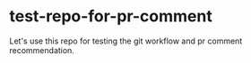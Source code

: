 # test-repo-for-pr-comment

Let's use this repo for testing the git workflow and pr comment recommendation.
